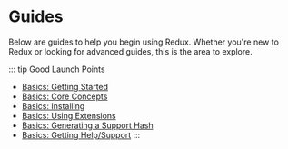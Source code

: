 # Guides

Below are guides to help you begin using Redux.  Whether you're new to Redux or looking for advanced guides, this is the 
area to explore.

::: tip Good Launch Points
- [Basics: Getting Started](basics-getting-started.md)
- [Basics: Core Concepts](basics-core-concepts.md)
- [Basics: Installing](basics-install.md)
- [Basics: Using Extensions](basics-using-extensions.md)
- [Basics: Generating a Support Hash](basics-generating-a-support-hash.md)
- [Basics: Getting Help/Support](basics-support-defined.md)
:::